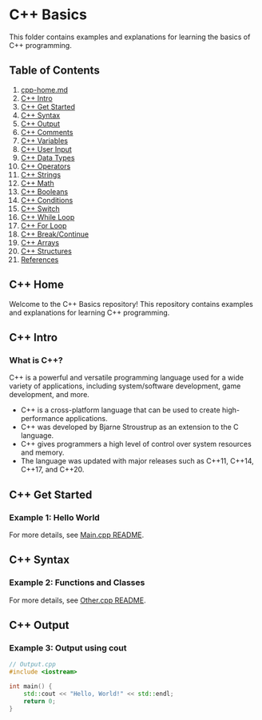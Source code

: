 # C++ Basics

This folder contains examples and explanations for learning the basics of C++ programming.

## Table of Contents

1. [cpp-home.md](C%2B%2B%20Basics/cpp-home.md)
2. [C++ Intro](#cpp-intro)
3. [C++ Get Started](#cpp-get-started)
4. [C++ Syntax](#cpp-syntax)
5. [C++ Output](#cpp-output)
6. [C++ Comments](#cpp-comments)
7. [C++ Variables](#cpp-variables)
8. [C++ User Input](#cpp-user-input)
9. [C++ Data Types](#cpp-data-types)
10. [C++ Operators](#cpp-operators)
11. [C++ Strings](#cpp-strings)
12. [C++ Math](#cpp-math)
13. [C++ Booleans](#cpp-booleans)
14. [C++ Conditions](#cpp-conditions)
15. [C++ Switch](#cpp-switch)
16. [C++ While Loop](#cpp-while-loop)
17. [C++ For Loop](#cpp-for-loop)
18. [C++ Break/Continue](#cpp-break-continue)
19. [C++ Arrays](#cpp-arrays)
20. [C++ Structures](#cpp-structures)
21. [References](#references)

## C++ Home

Welcome to the C++ Basics repository! This repository contains examples and explanations for learning C++ programming.

## C++ Intro

### What is C++?

C++ is a powerful and versatile programming language used for a wide variety of applications, including system/software development, game development, and more.

- C++ is a cross-platform language that can be used to create high-performance applications.
- C++ was developed by Bjarne Stroustrup as an extension to the C language.
- C++ gives programmers a high level of control over system resources and memory.
- The language was updated with major releases such as C++11, C++14, C++17, and C++20.

## C++ Get Started

### Example 1: Hello World

For more details, see [Main.cpp README](Main_README.md).

## C++ Syntax

### Example 2: Functions and Classes

For more details, see [Other.cpp README](Other_README.md).

## C++ Output

### Example 3: Output using cout

```cpp
// Output.cpp
#include <iostream>

int main() {
    std::cout << "Hello, World!" << std::endl;
    return 0;
}
